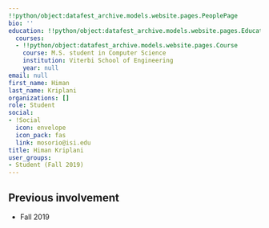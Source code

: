 ```yaml
---
!!python/object:datafest_archive.models.website.pages.PeoplePage
bio: ''
education: !!python/object:datafest_archive.models.website.pages.Education
  courses:
  - !!python/object:datafest_archive.models.website.pages.Course
    course: M.S. student in Computer Science
    institution: Viterbi School of Engineering
    year: null
email: null
first_name: Himan
last_name: Kriplani
organizations: []
role: Student
social:
- !Social
  icon: envelope
  icon_pack: fas
  link: mosorio@isi.edu
title: Himan Kriplani
user_groups:
- Student (Fall 2019)
---
```



## Previous involvement

* Fall 2019

